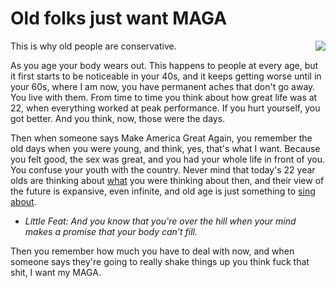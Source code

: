 # Old folks just want MAGA
<img src="http://scripting.com/images/2019/11/18/oldDudePersonBoogieing.png" border="0" align="right">This is why old people are conservative. 

As you age your body wears out. This happens to people at every age, but it first starts to be noticeable in your 40s, and it keeps getting worse until in your 60s, where I am now, you have permanent aches that don't go away. You live with them. From time to time you think about how great life was at 22, when everything worked at peak performance. If you hurt yourself, you got better. And you think, now, those were the days. 

Then when someone says Make America Great Again, you remember the old days when you were young, and think, yes, that's what I want. Because you felt good, the sex was great, and you had your whole life in front of you. You confuse your youth with the country. Never mind that today's 22 year olds are thinking about <a href="http://thesaurus.land/?word=fucking">what</a> you were thinking about then, and their view of the future is expansive, even infinite, and old age is just something to <a href="https://www.youtube.com/watch?v=Q_nFwwjBlEc">sing about</a>. 
* <i>Little Feat: And you know that you're over the hill when your mind makes a promise that your body can't fill.</i>

Then you remember how much you have to deal with now, and when someone says they're going to really shake things up you think fuck that shit, I want my MAGA. 

